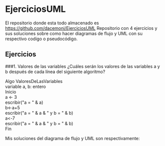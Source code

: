 # EjerciciosUML
El repositorio donde esta todo almacenado es https://github.com/dacemoni/EjerciciosUML
Repositorio con 4 ejercicios y sus soluciones sobre como hacer diagramas de flujo y UML con su respectivo codigo o pseudocódigo.
## Ejercicios
###1. Valores de las variables
¿Cuáles serán los valores de las variables a y b después de cada línea del siguiente algoritmo?

Algo ValoresDeLasVariables  
variable a, b: entero  
Inicio  
   a <- 3  
   escribir("a = " & a)  
   b<-a+5  
   escribir("a = " & a & " y b = " & b)  
   a<-7  
   escribir("a = " & a & " y b = " & b)  
Fin

Mis soluciones del diagrama de flujo y UML son respectivamente:

